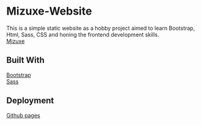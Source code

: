 # Mizuxe-Website
This is a simple static website as a hobby project aimed to learn Bootstrap, Html, Sass, CSS and honing the frontend development skills.\
[Mizuxe](https://ahmedfawzy98.github.io/Bootstrap-mizuxe-website/)

## Built With
[Bootstrap](https://getbootstrap.com)\
[Sass](https://sass-lang.com/)

## Deployment
[Github pages](https://pages.github.com/)
